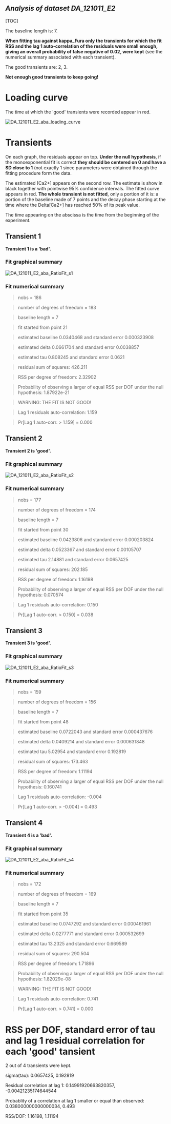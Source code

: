 *Analysis of dataset DA_121011_E2*
-----

[TOC]

The baseline length is: 7.

**When fitting tau against kappa_Fura only the transients for which the fit RSS and the lag 1 auto-correlation of the residuals were small enough, giving an overall probability of false negative of 0.02, were kept** (see the numerical summary associated with each transient).


The good transients are: 2, 3.

**Not enough good transients to keep going!**

# Loading curve
The time at which the 'good' transients were recorded appear in red.

![DA_121011_E2_aba_loading_curve](DA_121011_E2_aba_loading_curve.png)

# Transients 
On each graph, the residuals appear on top.
**Under the null hypothesis**, if the monoexponential fit is correct **they should be centered on 0 and have a SD close to 1** (not exactly 1 since parameters were obtained through the fitting procedure form the data.

The estimated [Ca2+] appears on the second row. The estimate is show in black together with pointwise 95% confidence intervals. The fitted curve appears in red. **The whole transient is not fitted**, only a portion of it is: a portion of the baseline made of 7 points and the decay phase starting at the time where the Delta[Ca2+] has reached 50% of its peak value.

The time appearing on the abscissa is the time from the beginning of the experiment.

## Transient 1
**Transient 1 is a 'bad'.**

### Fit graphical summary
![DA_121011_E2_aba_RatioFit_s1](DA_121011_E2_aba_RatioFit_s1.png)

### Fit numerical summary


> nobs = 186

> number of degrees of freedom = 183

> baseline length = 7

> fit started from point 21

> estimated baseline 0.0340468 and standard error 0.000323908

> estimated delta 0.0661704 and standard error 0.0038857

> estimated tau 0.808245 and standard error 0.0621

> residual sum of squares: 426.211

> RSS per degree of freedom: 2.32902

> Probability of observing a larger of equal RSS per DOF under the null hypothesis: 1.87922e-21

> WARNING: THE FIT IS NOT GOOD!



> Lag 1 residuals auto-correlation: 1.159

> Pr[Lag 1 auto-corr. > 1.159] = 0.000



## Transient 2
**Transient 2 is 'good'.**

### Fit graphical summary
![DA_121011_E2_aba_RatioFit_s2](DA_121011_E2_aba_RatioFit_s2.png)

### Fit numerical summary


> nobs = 177

> number of degrees of freedom = 174

> baseline length = 7

> fit started from point 30

> estimated baseline 0.0423806 and standard error 0.000203824

> estimated delta 0.0523367 and standard error 0.00105707

> estimated tau 2.14881 and standard error 0.0657425

> residual sum of squares: 202.185

> RSS per degree of freedom: 1.16198

> Probability of observing a larger of equal RSS per DOF under the null hypothesis: 0.070574



> Lag 1 residuals auto-correlation: 0.150

> Pr[Lag 1 auto-corr. > 0.150] = 0.038



## Transient 3
**Transient 3 is 'good'.**

### Fit graphical summary
![DA_121011_E2_aba_RatioFit_s3](DA_121011_E2_aba_RatioFit_s3.png)

### Fit numerical summary


> nobs = 159

> number of degrees of freedom = 156

> baseline length = 7

> fit started from point 48

> estimated baseline 0.0722043 and standard error 0.000437676

> estimated delta 0.0409214 and standard error 0.000631848

> estimated tau 5.02954 and standard error 0.192819

> residual sum of squares: 173.463

> RSS per degree of freedom: 1.11194

> Probability of observing a larger of equal RSS per DOF under the null hypothesis: 0.160741



> Lag 1 residuals auto-correlation: -0.004

> Pr[Lag 1 auto-corr. > -0.004] = 0.493



## Transient 4
**Transient 4 is a 'bad'.**

### Fit graphical summary
![DA_121011_E2_aba_RatioFit_s4](DA_121011_E2_aba_RatioFit_s4.png)

### Fit numerical summary


> nobs = 172

> number of degrees of freedom = 169

> baseline length = 7

> fit started from point 35

> estimated baseline 0.0747292 and standard error 0.000461961

> estimated delta 0.0277771 and standard error 0.000532699

> estimated tau 13.2325 and standard error 0.669589

> residual sum of squares: 290.504

> RSS per degree of freedom: 1.71896

> Probability of observing a larger of equal RSS per DOF under the null hypothesis: 1.82029e-08

> WARNING: THE FIT IS NOT GOOD!



> Lag 1 residuals auto-correlation: 0.741

> Pr[Lag 1 auto-corr. > 0.741] = 0.000



# RSS per DOF, standard error of tau and lag 1 residual correlation for each 'good' tansient
2 out of 4 transients  were kept.

sigma(tau): 0.0657425, 0.192819

Residual correlation at lag 1: 0.14991920663820357, -0.00421235174644544

Probablity of a correlation at lag 1 smaller or equal than observed: 0.038000000000000034, 0.493

RSS/DOF: 1.16198, 1.11194
